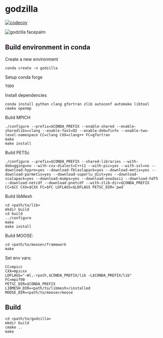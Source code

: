 godzilla
=====

[![codecov](https://codecov.io/gh/andrsd/godzilla/branch/godzilla/graph/badge.svg?token=7KL45W9Z4G)](https://codecov.io/gh/andrsd/godzilla)

![godzilla facepalm](https://img.memecdn.com/godzilla-facepalm_o_204968.jpg)


Build environment in conda
--------------------------

Create a new environment
```
conda create -n godzilla
```

Setup conda forge
```
TODO
```

Install dependencies
```
conda install python clang gfortran zlib autoconf automake libtool cmake openmp
```

Build MPICH
```
./configure --prefix=$CONDA_PREFIX --enable-shared --enable-sharedlibs=clang --enable-fast=O2 --enable-debufinfo --enable-two-level-namespace CC=clang CXX=clang++ FC=gfortran
make
make install
```

Build PETSc
```
./configure --prefix=$CONDA_PREFIX --shared-libraries --with-debugging=no --with-cxx-dialect=C++11 --with-pic=yes --with-ssl=no --download-hypre=yes --download-fblaslapack=yes --download-metis=yes --download-parmetis=yes --download-superlu_dist=yes --download-scalapack=yes --download-mumps=yes --download-exodusii --download-hdf5 --download-netcdf --download-pnetcdf --with-zlib-dir=$CONDA_PREFIX CC=$CC CXX=$CXX FC=$FC LDFLAGS=$LDFLAGS PETSC_DIR=`pwd`
```

Build libMesh
```
cd <path/to/lib>
mkdir build
cd build
../configure
make
make install
```

Build MOOSE:
```
cd <path/to/moose>/framework
make
```

Set env vars:
```
CC=mpicc
CXX=mpicxx
LDFLAGS="-Wl,-rpath,$CONDA_PREFIX/lib -L$CONDA_PREFIX/lib"
FC=mpif90
PETSC_DIR=$CONDA_PREFIX
LIBMESH_DIR=<path/to/libmesh>/installed
MOOSE_DIR=<path/to/moose>/moose
```

Build
-----

```
cd <path/to/godzilla>
mkdir build
cmake ..
make
```
